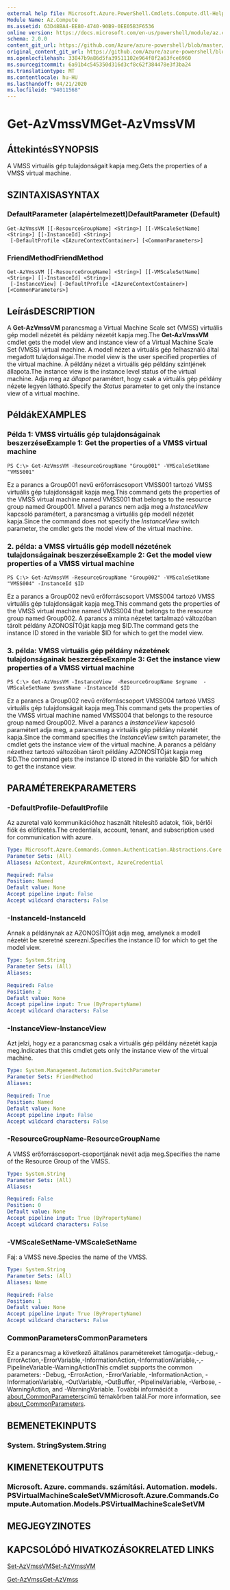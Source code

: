 ```yaml
---
external help file: Microsoft.Azure.PowerShell.Cmdlets.Compute.dll-Help.xml
Module Name: Az.Compute
ms.assetid: 63D48BA4-EE80-4740-90B9-0EE05B3F6536
online version: https://docs.microsoft.com/en-us/powershell/module/az.compute/get-azvmssvm
schema: 2.0.0
content_git_url: https://github.com/Azure/azure-powershell/blob/master/src/Compute/Compute/help/Get-AzVmssVM.md
original_content_git_url: https://github.com/Azure/azure-powershell/blob/master/src/Compute/Compute/help/Get-AzVmssVM.md
ms.openlocfilehash: 33847b9a86d5fa39511102e964f8f2a63fce6960
ms.sourcegitcommit: 6a91b4c545350d316d3cf8c62f384478e3f3ba24
ms.translationtype: MT
ms.contentlocale: hu-HU
ms.lasthandoff: 04/21/2020
ms.locfileid: "94011568"
---
```

# <span data-ttu-id="7dc88-101">Get-AzVmssVM</span><span class="sxs-lookup"><span data-stu-id="7dc88-101">Get-AzVmssVM</span></span>

## <span data-ttu-id="7dc88-102">Áttekintés</span><span class="sxs-lookup"><span data-stu-id="7dc88-102">SYNOPSIS</span></span>
<span data-ttu-id="7dc88-103">A VMSS virtuális gép tulajdonságait kapja meg.</span><span class="sxs-lookup"><span data-stu-id="7dc88-103">Gets the properties of a VMSS virtual machine.</span></span>

## <span data-ttu-id="7dc88-104">SZINTAXISA</span><span class="sxs-lookup"><span data-stu-id="7dc88-104">SYNTAX</span></span>

### <span data-ttu-id="7dc88-105">DefaultParameter (alapértelmezett)</span><span class="sxs-lookup"><span data-stu-id="7dc88-105">DefaultParameter (Default)</span></span>
```
Get-AzVmssVM [[-ResourceGroupName] <String>] [[-VMScaleSetName] <String>] [[-InstanceId] <String>]
 [-DefaultProfile <IAzureContextContainer>] [<CommonParameters>]
```

### <span data-ttu-id="7dc88-106">FriendMethod</span><span class="sxs-lookup"><span data-stu-id="7dc88-106">FriendMethod</span></span>
```
Get-AzVmssVM [[-ResourceGroupName] <String>] [[-VMScaleSetName] <String>] [[-InstanceId] <String>]
 [-InstanceView] [-DefaultProfile <IAzureContextContainer>] [<CommonParameters>]
```

## <span data-ttu-id="7dc88-107">Leírás</span><span class="sxs-lookup"><span data-stu-id="7dc88-107">DESCRIPTION</span></span>
<span data-ttu-id="7dc88-108">A **Get-AzVmssVM** parancsmag a Virtual Machine Scale set (VMSS) virtuális gép modell nézetét és példány nézetét kapja meg.</span><span class="sxs-lookup"><span data-stu-id="7dc88-108">The **Get-AzVmssVM** cmdlet gets the model view and instance view of a Virtual Machine Scale Set (VMSS) virtual machine.</span></span>
<span data-ttu-id="7dc88-109">A modell nézet a virtuális gép felhasználó által megadott tulajdonságai.</span><span class="sxs-lookup"><span data-stu-id="7dc88-109">The model view is the user specified properties of the virtual machine.</span></span>
<span data-ttu-id="7dc88-110">A példány nézet a virtuális gép példány szintjének állapota.</span><span class="sxs-lookup"><span data-stu-id="7dc88-110">The instance view is the instance level status of the virtual machine.</span></span>
<span data-ttu-id="7dc88-111">Adja meg az *állapot* paramétert, hogy csak a virtuális gép példány nézete legyen látható.</span><span class="sxs-lookup"><span data-stu-id="7dc88-111">Specify the *Status* parameter to get only the instance view of a virtual machine.</span></span>

## <span data-ttu-id="7dc88-112">Példák</span><span class="sxs-lookup"><span data-stu-id="7dc88-112">EXAMPLES</span></span>

### <span data-ttu-id="7dc88-113">Példa 1: VMSS virtuális gép tulajdonságainak beszerzése</span><span class="sxs-lookup"><span data-stu-id="7dc88-113">Example 1: Get the properties of a VMSS virtual machine</span></span>
```
PS C:\> Get-AzVmssVM -ResourceGroupName "Group001" -VMScaleSetName "VMSS001"
```

<span data-ttu-id="7dc88-114">Ez a parancs a Group001 nevű erőforráscsoport VMSS001 tartozó VMSS virtuális gép tulajdonságait kapja meg.</span><span class="sxs-lookup"><span data-stu-id="7dc88-114">This command gets the properties of the VMSS virtual machine named VMSS001 that belongs to the resource group named Group001.</span></span>
<span data-ttu-id="7dc88-115">Mivel a parancs nem adja meg a *InstanceView* kapcsoló paramétert, a parancsmag a virtuális gép modell nézetét kapja.</span><span class="sxs-lookup"><span data-stu-id="7dc88-115">Since the command does not specify the *InstanceView* switch parameter, the cmdlet gets the model view of the virtual machine.</span></span>

### <span data-ttu-id="7dc88-116">2. példa: a VMSS virtuális gép modell nézetének tulajdonságainak beszerzése</span><span class="sxs-lookup"><span data-stu-id="7dc88-116">Example 2: Get the model view properties of a VMSS virtual machine</span></span>
```
PS C:\> Get-AzVmssVM -ResourceGroupName "Group002" -VMScaleSetName "VMSS004" -InstanceId $ID
```

<span data-ttu-id="7dc88-117">Ez a parancs a Group002 nevű erőforráscsoport VMSS004 tartozó VMSS virtuális gép tulajdonságait kapja meg.</span><span class="sxs-lookup"><span data-stu-id="7dc88-117">This command gets the properties of the VMSS virtual machine named VMSS004 that belongs to the resource group named Group002.</span></span>
<span data-ttu-id="7dc88-118">A parancs a minta nézetet tartalmazó változóban tárolt példány AZONOSÍTÓját kapja meg $ID.</span><span class="sxs-lookup"><span data-stu-id="7dc88-118">The command gets the instance ID stored in the variable $ID for which to get the model view.</span></span>

### <span data-ttu-id="7dc88-119">3. példa: VMSS virtuális gép példány nézetének tulajdonságainak beszerzése</span><span class="sxs-lookup"><span data-stu-id="7dc88-119">Example 3: Get the instance view properties of a VMSS virtual machine</span></span>
```
PS C:\> Get-AzVmssVM -InstanceView  -ResourceGroupName $rgname  -VMScaleSetName $vmssName -InstanceId $ID
```

<span data-ttu-id="7dc88-120">Ez a parancs a Group002 nevű erőforráscsoport VMSS004 tartozó VMSS virtuális gép tulajdonságait kapja meg.</span><span class="sxs-lookup"><span data-stu-id="7dc88-120">This command gets the properties of the VMSS virtual machine named VMSS004 that belongs to the resource group named Group002.</span></span>
<span data-ttu-id="7dc88-121">Mivel a parancs a *InstanceView* kapcsoló paramétert adja meg, a parancsmag a virtuális gép példány nézetét kapja.</span><span class="sxs-lookup"><span data-stu-id="7dc88-121">Since the command specifies the *InstanceView* switch parameter, the cmdlet gets the instance view of the virtual machine.</span></span>
<span data-ttu-id="7dc88-122">A parancs a példány nézethez tartozó változóban tárolt példány AZONOSÍTÓját kapja meg $ID.</span><span class="sxs-lookup"><span data-stu-id="7dc88-122">The command gets the instance ID stored in the variable $ID for which to get the instance view.</span></span>

## <span data-ttu-id="7dc88-123">PARAMÉTEREK</span><span class="sxs-lookup"><span data-stu-id="7dc88-123">PARAMETERS</span></span>

### <span data-ttu-id="7dc88-124">-DefaultProfile</span><span class="sxs-lookup"><span data-stu-id="7dc88-124">-DefaultProfile</span></span>
<span data-ttu-id="7dc88-125">Az azuretal való kommunikációhoz használt hitelesítő adatok, fiók, bérlői fiók és előfizetés.</span><span class="sxs-lookup"><span data-stu-id="7dc88-125">The credentials, account, tenant, and subscription used for communication with azure.</span></span>

```yaml
Type: Microsoft.Azure.Commands.Common.Authentication.Abstractions.Core.IAzureContextContainer
Parameter Sets: (All)
Aliases: AzContext, AzureRmContext, AzureCredential

Required: False
Position: Named
Default value: None
Accept pipeline input: False
Accept wildcard characters: False
```

### <span data-ttu-id="7dc88-126">-InstanceId</span><span class="sxs-lookup"><span data-stu-id="7dc88-126">-InstanceId</span></span>
<span data-ttu-id="7dc88-127">Annak a példánynak az AZONOSÍTÓját adja meg, amelynek a modell nézetét be szeretné szerezni.</span><span class="sxs-lookup"><span data-stu-id="7dc88-127">Specifies the instance ID for which to get the model view.</span></span>

```yaml
Type: System.String
Parameter Sets: (All)
Aliases:

Required: False
Position: 2
Default value: None
Accept pipeline input: True (ByPropertyName)
Accept wildcard characters: False
```

### <span data-ttu-id="7dc88-128">-InstanceView</span><span class="sxs-lookup"><span data-stu-id="7dc88-128">-InstanceView</span></span>
<span data-ttu-id="7dc88-129">Azt jelzi, hogy ez a parancsmag csak a virtuális gép példány nézetét kapja meg.</span><span class="sxs-lookup"><span data-stu-id="7dc88-129">Indicates that this cmdlet gets only the instance view of the virtual machine.</span></span>

```yaml
Type: System.Management.Automation.SwitchParameter
Parameter Sets: FriendMethod
Aliases:

Required: True
Position: Named
Default value: None
Accept pipeline input: False
Accept wildcard characters: False
```

### <span data-ttu-id="7dc88-130">-ResourceGroupName</span><span class="sxs-lookup"><span data-stu-id="7dc88-130">-ResourceGroupName</span></span>
<span data-ttu-id="7dc88-131">A VMSS erőforráscsoport-csoportjának nevét adja meg.</span><span class="sxs-lookup"><span data-stu-id="7dc88-131">Specifies the name of the Resource Group of the VMSS.</span></span>

```yaml
Type: System.String
Parameter Sets: (All)
Aliases:

Required: False
Position: 0
Default value: None
Accept pipeline input: True (ByPropertyName)
Accept wildcard characters: False
```

### <span data-ttu-id="7dc88-132">-VMScaleSetName</span><span class="sxs-lookup"><span data-stu-id="7dc88-132">-VMScaleSetName</span></span>
<span data-ttu-id="7dc88-133">Faj: a VMSS neve.</span><span class="sxs-lookup"><span data-stu-id="7dc88-133">Species the name of the VMSS.</span></span>

```yaml
Type: System.String
Parameter Sets: (All)
Aliases: Name

Required: False
Position: 1
Default value: None
Accept pipeline input: True (ByPropertyName)
Accept wildcard characters: False
```

### <span data-ttu-id="7dc88-134">CommonParameters</span><span class="sxs-lookup"><span data-stu-id="7dc88-134">CommonParameters</span></span>
<span data-ttu-id="7dc88-135">Ez a parancsmag a következő általános paramétereket támogatja:-debug,-ErrorAction,-ErrorVariable,-InformationAction,-InformationVariable,-,-PipelineVariable-WarningAction</span><span class="sxs-lookup"><span data-stu-id="7dc88-135">This cmdlet supports the common parameters: -Debug, -ErrorAction, -ErrorVariable, -InformationAction, -InformationVariable, -OutVariable, -OutBuffer, -PipelineVariable, -Verbose, -WarningAction, and -WarningVariable.</span></span> <span data-ttu-id="7dc88-136">További információt a [about_CommonParameters](http://go.microsoft.com/fwlink/?LinkID=113216)című témakörben talál.</span><span class="sxs-lookup"><span data-stu-id="7dc88-136">For more information, see [about_CommonParameters](http://go.microsoft.com/fwlink/?LinkID=113216).</span></span>

## <span data-ttu-id="7dc88-137">BEMENETEK</span><span class="sxs-lookup"><span data-stu-id="7dc88-137">INPUTS</span></span>

### <span data-ttu-id="7dc88-138">System. String</span><span class="sxs-lookup"><span data-stu-id="7dc88-138">System.String</span></span>

## <span data-ttu-id="7dc88-139">KIMENETEK</span><span class="sxs-lookup"><span data-stu-id="7dc88-139">OUTPUTS</span></span>

### <span data-ttu-id="7dc88-140">Microsoft. Azure. commands. számítási. Automation. models. PSVirtualMachineScaleSetVM</span><span class="sxs-lookup"><span data-stu-id="7dc88-140">Microsoft.Azure.Commands.Compute.Automation.Models.PSVirtualMachineScaleSetVM</span></span>

## <span data-ttu-id="7dc88-141">MEGJEGYZI</span><span class="sxs-lookup"><span data-stu-id="7dc88-141">NOTES</span></span>

## <span data-ttu-id="7dc88-142">KAPCSOLÓDÓ HIVATKOZÁSOK</span><span class="sxs-lookup"><span data-stu-id="7dc88-142">RELATED LINKS</span></span>

[<span data-ttu-id="7dc88-143">Set-AzVmssVM</span><span class="sxs-lookup"><span data-stu-id="7dc88-143">Set-AzVmssVM</span></span>](./Set-AzVmssVM.md)

[<span data-ttu-id="7dc88-144">Get-AzVmss</span><span class="sxs-lookup"><span data-stu-id="7dc88-144">Get-AzVmss</span></span>](./Get-AzVmss.md)


